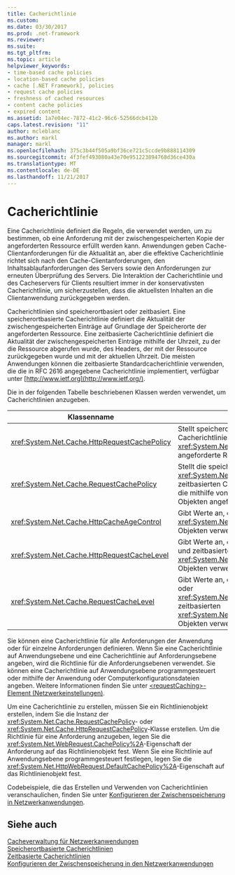 ```yaml
---
title: Cacherichtlinie
ms.custom: 
ms.date: 03/30/2017
ms.prod: .net-framework
ms.reviewer: 
ms.suite: 
ms.tgt_pltfrm: 
ms.topic: article
helpviewer_keywords:
- time-based cache policies
- location-based cache policies
- cache [.NET Framework], policies
- request cache policies
- freshness of cached resources
- content cache policies
- expired content
ms.assetid: 1a7e04ec-7872-41c2-96c6-52566dcb412b
caps.latest.revision: "11"
author: mcleblanc
ms.author: markl
manager: markl
ms.openlocfilehash: 375c3b44f505a9bf36ce721c5ccde9b888114309
ms.sourcegitcommit: 4f3fef493080a43e70e951223894768d36ce430a
ms.translationtype: MT
ms.contentlocale: de-DE
ms.lasthandoff: 11/21/2017
---
```

# <a name="cache-policy"></a>Cacherichtlinie
Eine Cacherichtlinie definiert die Regeln, die verwendet werden, um zu bestimmen, ob eine Anforderung mit der zwischengespeicherten Kopie der angeforderten Ressource erfüllt werden kann. Anwendungen geben Cache-Clientanforderungen für die Aktualität an, aber die effektive Cacherichtlinie richtet sich nach den Cache-Clientanforderungen, den Inhaltsablaufanforderungen des Servers sowie den Anforderungen zur erneuten Überprüfung des Servers. Die Interaktion der Cacherichtlinie und des Cacheservers für Clients resultiert immer in der konservativsten Cacherichtlinie, um sicherzustellen, dass die aktuellsten Inhalten an die Clientanwendung zurückgegeben werden.  
  
 Cacherichtlinien sind speicherortbasiert oder zeitbasiert. Eine speicherortbasierte Cacherichtlinie definiert die Aktualität der zwischengespeicherten Einträge auf Grundlage der Speicherorte der angeforderten Ressource. Eine zeitbasierte Cacherichtlinie definiert die Aktualität der zwischengespeicherten Einträge mithilfe der Uhrzeit, zu der die Ressource abgerufen wurde, des Headers, der mit der Ressource zurückgegeben wurde und mit der aktuellen Uhrzeit. Die meisten Anwendungen können die zeitbasierte Standardcacherichtlinie verwenden, die die in RFC 2616 angegebene Cacherichtlinie implementiert, verfügbar unter [http://www.ietf.org](http://www.ietf.org/).  
  
 Die in der folgenden Tabelle beschriebenen Klassen werden verwendet, um Cacherichtlinien anzugeben.  
  
|Klassenname|Beschreibung|  
|----------------|-----------------|  
|<xref:System.Net.Cache.HttpRequestCachePolicy>|Stellt speicherortbasierte und zeitbasierte Cacherichtlinien für mithilfe von <xref:System.Net.HttpWebRequest>-Objekten angeforderte Ressourcen dar.|  
|<xref:System.Net.Cache.RequestCachePolicy>|Stellt die speicherortbasierten oder die <xref:System.Net.Cache.RequestCacheLevel.Default>-zeitbasierten Cacherichtlinien für Ressourcen dar, die mithilfe von <xref:System.Net.WebRequest>-Objekten angefordert werden.|  
|<xref:System.Net.Cache.HttpCacheAgeControl>|Gibt Werte an, die zum Erstellen von zeitbasierten <xref:System.Net.Cache.HttpRequestCachePolicy>-Objekten verwendet werden.|  
|<xref:System.Net.Cache.HttpRequestCacheLevel>|Gibt Werte an, die zum Erstellen von speicherort- und zeitbasierten <xref:System.Net.Cache.HttpRequestCachePolicy>-Objekten verwendet werden.|  
|<xref:System.Net.Cache.RequestCacheLevel>|Gibt Werte an, die zum Erstellen von speicherort- oder <xref:System.Net.Cache.RequestCacheLevel.Default> zeitbasierten <xref:System.Net.Cache.RequestCachePolicy>-Objekten verwendet werden.|  
  
 Sie können eine Cacherichtlinie für alle Anforderungen der Anwendung oder für einzelne Anforderungen definieren. Wenn Sie eine Cacherichtlinie auf Anwendungsebene und eine Cacherichtlinie auf Anforderungsebene angeben, wird die Richtlinie für die Anforderungsebenen verwendet. Sie können eine Cacherichtlinie auf Anwendungsebene programmgesteuert oder mithilfe der Anwendung oder Computerkonfigurationsdateien angeben. Weitere Informationen finden Sie unter [\<requestCaching>-Element (Netzwerkeinstellungen)](../../../docs/framework/configure-apps/file-schema/network/requestcaching-element-network-settings.md).  
  
 Um eine Cacherichtlinie zu erstellen, müssen Sie ein Richtlinienobjekt erstellen, indem Sie die Instanz der <xref:System.Net.Cache.RequestCachePolicy>- oder <xref:System.Net.Cache.HttpRequestCachePolicy>-Klasse erstellen. Um die Richtlinie für eine Anforderung anzugeben, legen Sie die <xref:System.Net.WebRequest.CachePolicy%2A>-Eigenschaft der Anforderung auf das Richtlinienobjekt fest. Wenn Sie eine Richtlinie auf Anwendungsebene programmgesteuert festlegen, legen Sie die <xref:System.Net.HttpWebRequest.DefaultCachePolicy%2A>-Eigenschaft auf das Richtlinienobjekt fest.  
  
 Codebeispiele, die das Erstellen und Verwenden von Cacherichtlinien veranschaulichen, finden Sie unter [Konfigurieren der Zwischenspeicherung in Netzwerkanwendungen](../../../docs/framework/network-programming/configuring-caching-in-network-applications.md).  
  
## <a name="see-also"></a>Siehe auch  
 [Cacheverwaltung für Netzwerkanwendungen](../../../docs/framework/network-programming/cache-management-for-network-applications.md)  
 [Speicherortbasierte Cacherichtlinien](../../../docs/framework/network-programming/location-based-cache-policies.md)  
 [Zeitbasierte Cacherichtlinien](../../../docs/framework/network-programming/time-based-cache-policies.md)  
 [Konfigurieren der Zwischenspeicherung in den Netzwerkanwendungen](../../../docs/framework/network-programming/configuring-caching-in-network-applications.md)

